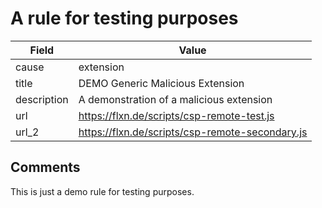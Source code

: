 # A rule for testing purposes

| Field       | Value |
| ----------- | ----- |
| cause       | extension |
| title       | DEMO Generic Malicious Extension |
| description | A demonstration of a malicious extension |
| url         | https://flxn.de/scripts/csp-remote-test.js |
| url_2       | https://flxn.de/scripts/csp-remote-secondary.js |

## Comments

This is just a demo rule for testing purposes.